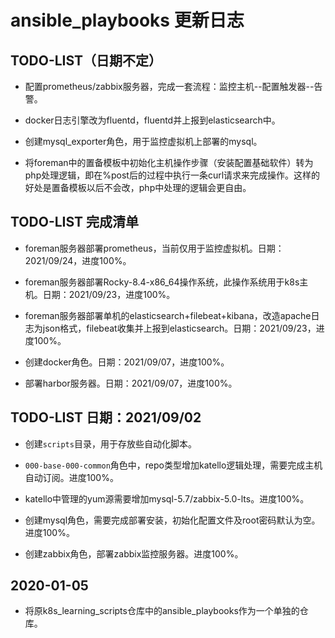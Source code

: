 # ansible_playbooks 更新日志

## TODO-LIST（日期不定）
- 配置prometheus/zabbix服务器，完成一套流程：监控主机--配置触发器--告警。

- docker日志引擎改为fluentd，fluentd并上报到elasticsearch中。

- 创建mysql_exporter角色，用于监控虚拟机上部署的mysql。

- 将foreman中的置备模板中初始化主机操作步骤（安装配置基础软件）转为php处理逻辑，即在%post后的过程中执行一条curl请求来完成操作。这样的好处是置备模板以后不会改，php中处理的逻辑会更自由。


## TODO-LIST 完成清单
- foreman服务器部署prometheus，当前仅用于监控虚拟机。日期：2021/09/24，进度100%。

- foreman服务器部署Rocky-8.4-x86_64操作系统，此操作系统用于k8s主机。日期：2021/09/23，进度100%。

- foreman服务器部署单机的elasticsearch+filebeat+kibana，改造apache日志为json格式，filebeat收集并上报到elasticsearch。日期：2021/09/23，进度100%。

- 创建docker角色。日期：2021/09/07，进度100%。

- 部署harbor服务器。日期：2021/09/07，进度100%。

## TODO-LIST 日期：2021/09/02
- 创建`scripts`目录，用于存放些自动化脚本。

- `000-base-000-common`角色中，repo类型增加katello逻辑处理，需要完成主机自动订阅。进度100%。

- katello中管理的yum源需要增加mysql-5.7/zabbix-5.0-lts。进度100%。

- 创建mysql角色，需要完成部署安装，初始化配置文件及root密码默认为空。进度100%。

- 创建zabbix角色，部署zabbix监控服务器。进度100%。


## 2020-01-05
- 将原k8s_learning_scripts仓库中的ansible_playbooks作为一个单独的仓库。